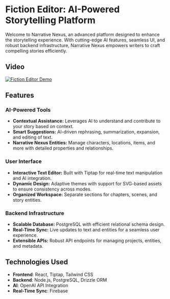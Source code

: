 # Fiction Editor: AI-Powered Storytelling Platform

Welcome to Narrative Nexus, an advanced platform designed to enhance the storytelling experience. With cutting-edge AI features, seamless UI, and robust backend infrastructure, Narrative Nexus empowers writers to craft compelling stories efficiently.

## Video

[![Fiction Editor Demo](https://github.com/user-attachments/assets/e7ab4bb4-5dc9-45a8-a56d-d9115b820296)](https://www.loom.com/share/8c561fcfebaf4b9fa6a62ed92e20bfb2?sid=101f4f4c-19f6-41fd-b899-310e934eb8d0)

## Features

### AI-Powered Tools
- **Contextual Assistance:** Leverages AI to understand and contribute to your story based on context.
- **Smart Suggestions:** AI-driven rephrasing, summarization, expansion, and editing of text.
- **Narrative Nexus Entities:** Manage characters, locations, items, and more with detailed properties and relationships.

### User Interface
- **Interactive Text Editor:** Built with Tiptap for real-time text manipulation and AI integration.
- **Dynamic Design:** Adaptive themes with support for SVG-based assets to ensure consistency across modes.
- **Organized Workspace:** Separate sections for chapters, scenes, and story entities.

### Backend Infrastructure
- **Scalable Database:** PostgreSQL with efficient relational schema design.
- **Real-Time Sync:** Live updates to text and entities for a seamless user experience.
- **Extensible APIs:** Robust API endpoints for managing projects, entities, and metadata.

## Technologies Used

- **Frontend**: React, Tiptap, Tailwind CSS
- **Backend**: Node.js, PostgreSQL, Drizzle ORM
- **AI**: OpenAI API Integration
- **Real-Time Sync**: Firebase
